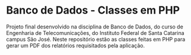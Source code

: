 # Banco de Dados - Classes em PHP
Projeto final desenvolvido na disciplina de Banco de Dados, do curso de Engenharia de Telecomunicações, do Instituto Federal de Santa Catarina campus São José. Neste repositório estão as classes feitas em PHP para gerar um PDF dos relatórios requisitados pela aplicação.

